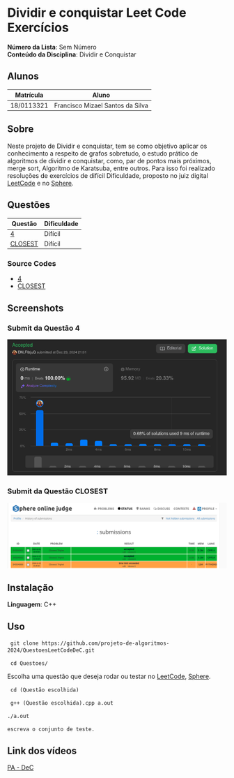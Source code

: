 # Dividir e conquistar Leet Code Exercícios

**Número da Lista**: Sem Número<br>
**Conteúdo da Disciplina**: Dividir e Conquistar

## Alunos
|Matrícula | Aluno |
| -- | -- |
| 18/0113321  | Francisco Mizael Santos da Silva |

## Sobre 
Neste projeto de Dividir e conquistar, tem se como objetivo aplicar os conhecimento a respeito de grafos sobretudo, o estudo prático de algoritmos de dividir e conquistar, como, par de pontos mais próximos, merge sort, Algoritmo de Karatsuba, entre outros. Para isso foi realizado resoluções de exercícios de difícil Dificuldade, proposto no juiz digital [LeetCode](https://leetcode.com/) e no [Sphere](https://www.spoj.com/).

## Questões
| Questão | Dificuldade |
| -- | -- |
| [4](https://leetcode.com/problems/median-of-two-sorted-arrays/description/?envType=problem-list-v2&envId=divide-and-conquer) | Difícil |
| [CLOSEST](https://www.spoj.com/problems/CLOSEST/) | Difícil |

### Source Codes
- [4](https://github.com/projeto-de-algoritmos-2024/QuestoesLeetCodeDeC/blob/master/Questoes/Questao_4/Q4.cpp)
- [CLOSEST](https://github.com/projeto-de-algoritmos-2024/QuestoesLeetCodeDeC/blob/master/Questoes/QuestaoClosest/ClosestTriplet.cpp)

## Screenshots
### Submit da Questão 4
![Submissao](https://github.com/projeto-de-algoritmos-2024/QuestoesLeetCodeDeC/blob/master/Questoes/Questao_4/assets/Aceito.png "Exercicio Submetido")
<br>

### Submit da Questão CLOSEST
![Submissao](https://github.com/projeto-de-algoritmos-2024/QuestoesLeetCodeDeC/blob/master/Questoes/Questao_Closest/assets/Aceito.png "Exercicio Submetido")
<br>

## Instalação 
**Linguagem**: C++<br>


## Uso 
```
 git clone https://github.com/projeto-de-algoritmos-2024/QuestoesLeetCodeDeC.git
```
```
 cd Questoes/
```
Escolha uma questão que deseja rodar ou testar no [LeetCode](https://leetcode.com/), [Sphere](https://www.spoj.com).
```
 cd (Questão escolhida)
```
```
 g++ (Questão escolhida).cpp a.out 
```
```
./a.out
```
```
escreva o conjunto de teste.
```
## Link dos vídeos
[PA - DeC](https://youtu.be/jTam8w8GeV4)


